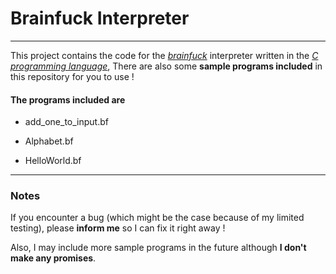 # Brainfuck Interpreter

---

This project contains the code for the *[brainfuck](https://en.wikipedia.org/wiki/Brainfuck)* interpreter written in the *[C programming language](https://en.wikipedia.org/wiki/C_(programming_language))*, There are also some **sample programs included** in this repository for you to use !

#### The programs included are

* <p>add_one_to_input.bf</p>
* <p>Alphabet.bf</p>
* <p>HelloWorld.bf</p>

---

### Notes

If you encounter a bug (which might be the case because of my limited testing), please **inform me** so I can fix it right away !

Also, I may include more sample programs in the future although **I don't make any promises**.